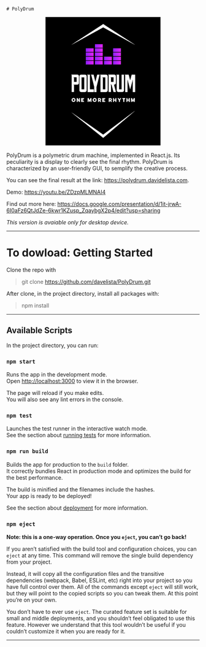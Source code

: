     # PolyDrum
<p align="center">
  <img src="logo-black.png">
</p>

PolyDrum is a polymetric drum machine, implemented in React.js. Its peculiarity is a display to clearly see the final rhythm. 
PolyDrum is characterized by an user-friendly GUI, to semplify the creative process.

You can see the final result at the link: https://polydrum.davidelista.com.

Demo: https://youtu.be/ZDzpMLMNAI4

Find out more here: https://docs.google.com/presentation/d/1it-jrwA-6I0aFz6QtJdZe-6kwr1KZusp_ZqaybgX2p4/edit?usp=sharing

*This version is avaiable only for desktop device.*

***

# To dowload: Getting Started

Clone the repo with
> git clone https://github.com/davelista/PolyDrum.git

After clone, in the project directory, install all packages with:
> npm install

***

## Available Scripts

In the project directory, you can run:

### `npm start`

Runs the app in the development mode.\
Open [http://localhost:3000](http://localhost:3000) to view it in the browser.

The page will reload if you make edits.\
You will also see any lint errors in the console.

### `npm test`

Launches the test runner in the interactive watch mode.\
See the section about [running tests](https://facebook.github.io/create-react-app/docs/running-tests) for more information.

### `npm run build`

Builds the app for production to the `build` folder.\
It correctly bundles React in production mode and optimizes the build for the best performance.

The build is minified and the filenames include the hashes.\
Your app is ready to be deployed!

See the section about [deployment](https://facebook.github.io/create-react-app/docs/deployment) for more information.

### `npm eject`

**Note: this is a one-way operation. Once you `eject`, you can’t go back!**

If you aren’t satisfied with the build tool and configuration choices, you can `eject` at any time. This command will remove the single build dependency from your project.

Instead, it will copy all the configuration files and the transitive dependencies (webpack, Babel, ESLint, etc) right into your project so you have full control over them. All of the commands except `eject` will still work, but they will point to the copied scripts so you can tweak them. At this point you’re on your own.

You don’t have to ever use `eject`. The curated feature set is suitable for small and middle deployments, and you shouldn’t feel obligated to use this feature. However we understand that this tool wouldn’t be useful if you couldn’t customize it when you are ready for it.

***
